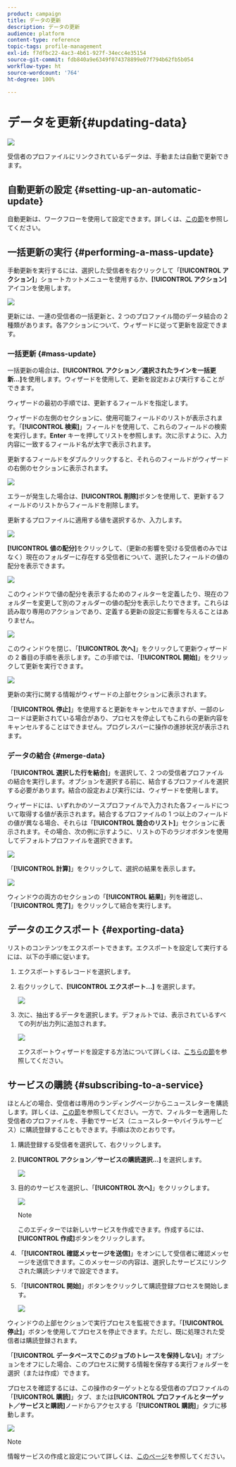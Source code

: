 ```yaml
---
product: campaign
title: データの更新
description: データの更新
audience: platform
content-type: reference
topic-tags: profile-management
exl-id: f7dfbc22-4ac3-4b61-927f-34ecc4e35154
source-git-commit: fdb840a9e6349f074378899e07f794b62fb5b054
workflow-type: ht
source-wordcount: '764'
ht-degree: 100%

---
```


# データを更新{#updating-data}

![](../../assets/v7-only.svg)

受信者のプロファイルにリンクされているデータは、手動または自動で更新できます。

## 自動更新の設定 {#setting-up-an-automatic-update}

自動更新は、ワークフローを使用して設定できます。詳しくは、[この節](../../workflow/using/update-data.md)を参照してください。

## 一括更新の実行 {#performing-a-mass-update}

手動更新を実行するには、選択した受信者を右クリックして「**[!UICONTROL アクション]**」ショートカットメニューを使用するか、**[!UICONTROL アクション]**&#x200B;アイコンを使用します。

![](assets/s_ncs_user_action_icon.png)

更新には、一連の受信者の一括更新と、2 つのプロファイル間のデータ結合の 2 種類があります。各アクションについて、ウィザードに従って更新を設定できます。

### 一括更新 {#mass-update}

一括更新の場合は、**[!UICONTROL アクション／選択されたラインを一括更新...]**&#x200B;を使用します。ウィザードを使用して、更新を設定および実行することができます。

ウィザードの最初の手順では、更新するフィールドを指定します。

ウィザードの左側のセクションに、使用可能フィールドのリストが表示されます。「**[!UICONTROL 検索]**」フィールドを使用して、これらのフィールドの検索を実行します。**Enter** キーを押してリストを参照します。次に示すように、入力内容に一致するフィールド名が太字で表示されます。

更新するフィールドをダブルクリックすると、それらのフィールドがウィザードの右側のセクションに表示されます。

![](assets/s_ncs_user_update_wizard01_1.png)

エラーが発生した場合は、**[!UICONTROL 削除]**&#x200B;ボタンを使用して、更新するフィールドのリストからフィールドを削除します。

更新するプロファイルに適用する値を選択するか、入力します。

![](assets/s_ncs_user_update_wizard01_12.png)

**[!UICONTROL 値の配分]**&#x200B;をクリックして、（更新の影響を受ける受信者のみではなく）現在のフォルダーに存在する受信者について、選択したフィールドの値の配分を表示できます。

![](assets/s_ncs_user_update_wizard01_2.png)

このウィンドウで値の配分を表示するためのフィルターを定義したり、現在のフォルダーを変更して別のフォルダーの値の配分を表示したりできます。これらは読み取り専用のアクションであり、定義する更新の設定に影響を与えることはありません。

![](assets/s_ncs_user_update_wizard01_3.png)

このウィンドウを閉じ、「**[!UICONTROL 次へ]**」をクリックして更新ウィザードの 2 番目の手順を表示します。この手順では、「**[!UICONTROL 開始]**」をクリックして更新を実行できます。

![](assets/s_ncs_user_update_wizard01_4.png)

更新の実行に関する情報がウィザードの上部セクションに表示されます。

「**[!UICONTROL 停止]**」を使用すると更新をキャンセルできますが、一部のレコードは更新されている場合があり、プロセスを停止してもこれらの更新内容をキャンセルすることはできません。プログレスバーに操作の進捗状況が表示されます。

### データの結合 {#merge-data}

「**[!UICONTROL 選択した行を結合]**」を選択して、2 つの受信者プロファイルの結合を実行します。オプションを選択する前に、結合するプロファイルを選択する必要があります。結合の設定および実行には、ウィザードを使用します。

ウィザードには、いずれかのソースプロファイルで入力された各フィールドについて取得する値が表示されます。結合するプロファイルの 1 つ以上のフィールドの値が異なる場合、それらは「**[!UICONTROL 競合のリスト]**」セクションに表示されます。その場合、次の例に示すように、リストの下のラジオボタンを使用してデフォルトプロファイルを選択できます。

![](assets/s_ncs_user_merge_wizard01_1.png)

「**[!UICONTROL 計算]**」をクリックして、選択の結果を表示します。

![](assets/s_ncs_user_merge_wizard01_2.png)

ウィンドウの両方のセクションの「**[!UICONTROL 結果]**」列を確認し、「**[!UICONTROL 完了]**」をクリックして結合を実行します。

## データのエクスポート {#exporting-data}

リストのコンテンツをエクスポートできます。エクスポートを設定して実行するには、以下の手順に従います。

1. エクスポートするレコードを選択します。
1. 右クリックして、**[!UICONTROL エクスポート...]** を選択します。

   ![](assets/s_ncs_user_export_list.png)

1. 次に、抽出するデータを選択します。デフォルトでは、表示されているすべての列が出力列に追加されます。

   ![](assets/s_ncs_user_export_list_start.png)

   エクスポートウィザードを設定する方法について詳しくは、[こちらの節](../../platform/using/executing-export-jobs.md)を参照してください。

## サービスの購読 {#subscribing-to-a-service}

ほとんどの場合、受信者は専用のランディングページからニュースレターを購読します。詳しくは、[この節](../../delivery/using/managing-subscriptions.md)を参照してください。一方で、フィルターを適用した受信者のプロファイルを、手動でサービス（ニュースレターやバイラルサービス）に購読登録することもできます。手順は次のとおりです。

1. 購読登録する受信者を選択して、右クリックします。
1. **[!UICONTROL アクション／サービスの購読選択...]** を選択します。

   ![](assets/s_ncs_user_selection_subscribe_service.png)

1. 目的のサービスを選択し、「**[!UICONTROL 次へ]**」をクリックします。

   ![](assets/s_ncs_user_selection_subscribe_service_2.png)

   >[!NOTE]
   >
   >このエディターでは新しいサービスを作成できます。作成するには、**[!UICONTROL 作成]**&#x200B;ボタンをクリックします。

1. 「**[!UICONTROL 確認メッセージを送信]**」をオンにして受信者に確認メッセージを送信できます。このメッセージの内容は、選択したサービスにリンクされた購読シナリオで設定できます。
1. 「**[!UICONTROL 開始]**」ボタンをクリックして購読登録プロセスを開始します。

   ![](assets/s_ncs_user_selection_subscribe_service_3.png)

ウィンドウの上部セクションで実行プロセスを監視できます。「**[!UICONTROL 停止]**」ボタンを使用してプロセスを停止できます。ただし、既に処理された受信者は購読登録されます。

「**[!UICONTROL データベースでこのジョブのトレースを保持しない]**」オプションをオフにした場合、このプロセスに関する情報を保存する実行フォルダーを選択（または作成）できます。

プロセスを確認するには、この操作のターゲットとなる受信者のプロファイルの「**[!UICONTROL 購読]**」タブ、または&#x200B;**[!UICONTROL プロファイルとターゲット／サービスと購読]**&#x200B;ノードからアクセスする「**[!UICONTROL 購読]**」タブに移動します。

![](assets/s_ncs_user_selection_subscribe_service_4.png)

>[!NOTE]
>
>情報サービスの作成と設定について詳しくは、[このページ](../../delivery/using/managing-subscriptions.md)を参照してください。
